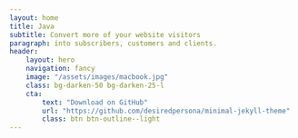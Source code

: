 ```yaml
---
layout: home
title: Java
subtitle: Convert more of your website visitors 
paragraph: into subscribers, customers and clients. 
header:
    layout: hero
    navigation: fancy
    image: "/assets/images/macbook.jpg"
    class: bg-darken-50 bg-darken-25-l
    cta:
        text: "Download on GitHub"
        url: "https://github.com/desiredpersona/minimal-jekyll-theme"
        class: btn btn-outline--light
---
```

